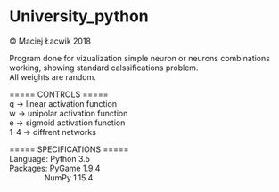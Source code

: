# University_python
© Maciej Łacwik 2018 <br />

Program done for vizualization simple neuron or neurons combinations working, showing standard calssifications problem. <br />
All weights are random. <br />

===== CONTROLS ===== <br />
q   -> linear activation function <br />
w   -> unipolar activation function <br />
e   -> sigmoid activation function <br />
1-4 -> diffrent networks <br />

===== SPECIFICATIONS ===== <br />
Language: Python 3.5 <br />
Packages: PyGame 1.9.4 <br />
&nbsp; &nbsp; &nbsp; &nbsp; &nbsp; &nbsp; &nbsp; &nbsp; NumPy 1.15.4 <br />
